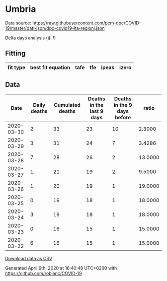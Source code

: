 # Umbria

Data source: https://raw.githubusercontent.com/pcm-dpc/COVID-19/master/dati-json/dpc-covid19-ita-regioni.json

Delta days analysis (j): 9

## Fitting 
|fit type|best fit equation|tafe|tfe|ipeak|izero|
|-------|-----|--------|------|---|---|

## Data
|Date|Daily deaths|Cumulated deaths|Deaths in the last 9 days|Deaths in the 9 days before|ratio|
|----|----------|-----------|-------|--------------------|-----|
|2020-03-30|2|33|23|10|2.3000|
|2020-03-29|3|31|24|7|3.4286|
|2020-03-28|7|28|26|2|13.0000|
|2020-03-27|1|21|19|2|9.5000|
|2020-03-26|1|20|19|1|19.0000|
|2020-03-25|0|19|18|1|18.0000|
|2020-03-24|3|19|18|1|18.0000|
|2020-03-23|0|16|15|1|15.0000|
|2020-03-22|6|16|15|1|15.0000|

[Download data as CSV](COVID-19_umbria_j9_2020-03-30.csv)

Generated April 9th, 2020 at 16:40:48 UTC+0200 with https://github.com/robianc/COVID-19
